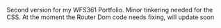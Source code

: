 Second version for my WFS361 Portfolio. Minor tinkering needed for the CSS. At the moment the Router Dom code needs fixing, will update soon
